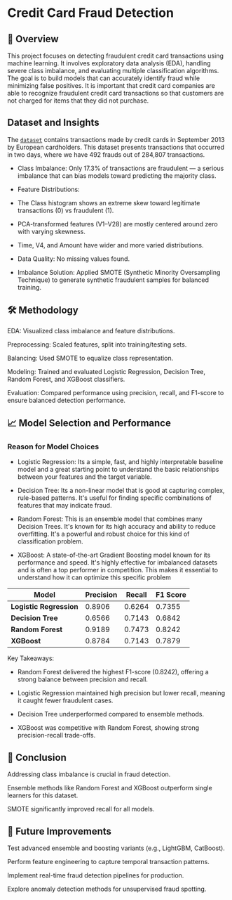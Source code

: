 # Credit Card Fraud Detection

## 📌 Overview
This project focuses on detecting fraudulent credit card transactions using machine learning. It involves exploratory data analysis (EDA), handling severe class imbalance, and evaluating multiple classification algorithms. The goal is to build models that can accurately identify fraud while minimizing false positives. It is important that credit card companies are able to recognize fraudulent credit card transactions so that customers are not charged for items that they did not purchase.

## Dataset and Insights

The [`dataset`](https://www.kaggle.com/datasets/mlg-ulb/creditcardfraud) contains transactions made by credit cards in September 2013 by European cardholders. This dataset presents transactions that occurred in two days, where we have 492 frauds out of 284,807 transactions.

* Class Imbalance: Only 17.3% of transactions are fraudulent — a serious imbalance that can bias models toward predicting the majority class.

* Feature Distributions:

* The Class histogram shows an extreme skew toward legitimate transactions (0) vs fraudulent (1).

* PCA-transformed features (V1–V28) are mostly centered around zero with varying skewness.

* Time, V4, and Amount have wider and more varied distributions.

* Data Quality: No missing values found.

* Imbalance Solution: Applied SMOTE (Synthetic Minority Oversampling Technique) to generate synthetic fraudulent samples for balanced training.

## 🛠 Methodology
EDA: Visualized class imbalance and feature distributions.

Preprocessing: Scaled features, split into training/testing sets.

Balancing: Used SMOTE to equalize class representation.

Modeling: Trained and evaluated Logistic Regression, Decision Tree, Random Forest, and XGBoost classifiers.

Evaluation: Compared performance using precision, recall, and F1-score to ensure balanced detection performance.

## 📈 Model Selection and Performance

### Reason for Model Choices

* Logistic Regression: Its a simple, fast, and highly interpretable baseline model and a great starting point to understand the basic relationships between your features and the target variable.

* Decision Tree: Its a non-linear model that is good at capturing complex, rule-based patterns. It's useful for finding specific combinations of features that may indicate fraud.

* Random Forest: This is an ensemble model that combines many Decision Trees. It's known for its high accuracy and ability to reduce overfitting. It's a powerful and robust choice for this kind of classification problem.

* XGBoost: A state-of-the-art Gradient Boosting model known for its performance and speed. It's highly effective for imbalanced datasets and is often a top performer in competition. This makes it essential to understand how it can optimize this specific problem

| Model                     | Precision | Recall  | F1 Score |
|---------------------------|-----------|---------|----------|
| **Logistic Regression**   | 0.8906    | 0.6264  | 0.7355   |
| **Decision Tree**         | 0.6566    | 0.7143  | 0.6842   |
| **Random Forest**         | 0.9189    | 0.7473  | 0.8242   |
| **XGBoost**               | 0.8784    | 0.7143  | 0.7879   |


Key Takeaways:

* Random Forest delivered the highest F1-score (0.8242), offering a strong balance between precision and recall.

* Logistic Regression maintained high precision but lower recall, meaning it caught fewer fraudulent cases.

* Decision Tree underperformed compared to ensemble methods.

* XGBoost was competitive with Random Forest, showing strong precision-recall trade-offs.

## 📌 Conclusion
Addressing class imbalance is crucial in fraud detection.

Ensemble methods like Random Forest and XGBoost outperform single learners for this dataset.

SMOTE significantly improved recall for all models.

## 🚀 Future Improvements
Test advanced ensemble and boosting variants (e.g., LightGBM, CatBoost).

Perform feature engineering to capture temporal transaction patterns.

Implement real-time fraud detection pipelines for production.

Explore anomaly detection methods for unsupervised fraud spotting.
